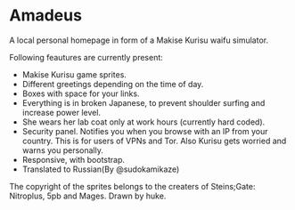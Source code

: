 # Amadeus
A local personal homepage in form of a Makise Kurisu waifu simulator.

Following feautures are currently present:
* Makise Kurisu game sprites.
* Different greetings depending on the time of day.
* Boxes with space for your links.
* Everything is in broken Japanese, to prevent shoulder surfing and increase power level.
* She wears her lab coat only at work hours (currently hard coded).
* Security panel. Notifies you when you browse with an IP from your country. This is for users of VPNs and Tor. Also Kurisu gets worried and warns you personally.
* Responsive, with bootstrap.
* Translated to Russian(By @sudokamikaze)

The copyright of the sprites belongs to the creaters of Steins;Gate: Nitroplus, 5pb and Mages. Drawn by huke.
